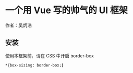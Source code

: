 # 一个用 Vue 写的帅气的 UI 框架

作者：吴炳浩


## 安装

使用本框架前，请在 CSS 中开启 border-box
```
*{box-sizing: border-box;}
```